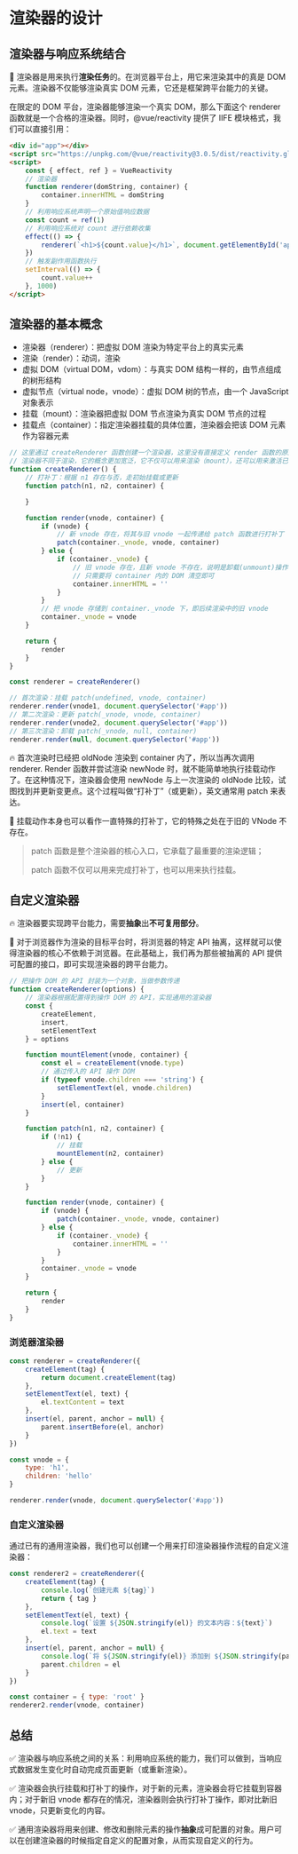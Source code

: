 # 渲染器的设计

## 渲染器与响应系统结合

📝 渲染器是用来执行**渲染任务**的。在浏览器平台上，用它来渲染其中的真是 DOM 元素。渲染器不仅能够渲染真实 DOM 元素，它还是框架跨平台能力的关键。

在限定的 DOM 平台，渲染器能够渲染一个真实 DOM，那么下面这个 renderer 函数就是一个合格的渲染器。同时，@vue/reactivity 提供了 IIFE 模块格式，我们可以直接引用：

```html
<div id="app"></div>
<script src="https://unpkg.com/@vue/reactivity@3.0.5/dist/reactivity.global.js"></script>
<script>
    const { effect, ref } = VueReactivity
    // 渲染器
    function renderer(domString, container) {
        container.innerHTML = domString
    }
    // 利用响应系统声明一个原始值响应数据
    const count = ref(1)
    // 利用响应系统对 count 进行依赖收集
    effect(() => {
        renderer(`<h1>${count.value}</h1>`, document.getElementById('app'))
    })
    // 触发副作用函数执行
    setInterval(() => {
        count.value++
    }, 1000)
</script>
```

## 渲染器的基本概念

- 渲染器（renderer）：把虚拟 DOM 渲染为特定平台上的真实元素
- 渲染（render）：动词，渲染
- 虚拟 DOM（virtual DOM，vdom）：与真实 DOM 结构一样的，由节点组成的树形结构
- 虚拟节点（virtual node，vnode）：虚拟 DOM 树的节点，由一个 JavaScript 对象表示
- 挂载（mount）：渲染器把虚拟 DOM 节点渲染为真实 DOM 节点的过程
- 挂载点（container）：指定渲染器挂载的具体位置，渲染器会把该 DOM 元素作为容器元素

```js
// 这里通过 createRenderer 函数创建一个渲染器，这里没有直接定义 render 函数的原因是：
// 渲染器不同于渲染，它的概念更加宽泛，它不仅可以用来渲染（mount），还可以用来激活已有元素(hydrate)等等
function createRenderer() {
    // 打补丁：根据 n1 存在与否，走初始挂载或更新
    function patch(n1, n2, container) {

    }

    function render(vnode, container) {
        if (vnode) {
            // 新 vnode 存在，将其与旧 vnode 一起传递给 patch 函数进行打补丁
            patch(container._vnode, vnode, container)
        } else {
            if (container._vnode) {
                // 旧 vnode 存在，且新 vnode 不存在，说明是卸载(unmount)操作
                // 只需要将 container 内的 DOM 清空即可
                container.innerHTML = ''
            }
        }
        // 把 vnode 存储到 container._vnode 下，即后续渲染中的旧 vnode
        container._vnode = vnode
    }

    return {
        render
    }
}

const renderer = createRenderer()

// 首次渲染：挂载 patch(undefined, vnode, container)
renderer.render(vnode1, document.querySelector('#app'))
// 第二次渲染：更新 patch(_vnode, vnode, container)
renderer.render(vnode2, document.querySelector('#app'))
// 第三次渲染：卸载 patch(_vnode, null, container)
renderer.render(null, document.querySelector('#app'))
```

🔥 首次渲染时已经把 oldNode 渲染到 container 内了，所以当再次调用 renderer. Render 函数并尝试渲染 newNode 时，就不能简单地执行挂载动作了。在这种情况下，渲染器会使用 newNode 与上一次渲染的 oldNode 比较，试图找到并更新变更点。这个过程叫做“打补丁”（或更新），英文通常用 patch 来表达。

📝 挂载动作本身也可以看作一直特殊的打补丁，它的特殊之处在于旧的 VNode 不存在。

> patch 函数是整个渲染器的核心入口，它承载了最重要的渲染逻辑；
>
> patch 函数不仅可以用来完成打补丁，也可以用来执行挂载。

## 自定义渲染器

🔥 渲染器要实现跨平台能力，需要**抽象**出**不可复用部分**。

📝 对于浏览器作为渲染的目标平台时，将浏览器的特定 API 抽离，这样就可以使得渲染器的核心不依赖于浏览器。在此基础上，我们再为那些被抽离的 API 提供可配置的接口，即可实现渲染器的跨平台能力。

```js
// 把操作 DOM 的 API 封装为一个对象，当做参数传递
function createRenderer(options) {
    // 渲染器根据配置得到操作 DOM 的 API，实现通用的渲染器
    const {
        createElement,
        insert,
        setElementText
    } = options

    function mountElement(vnode, container) {
        const el = createElement(vnode.type)
        // 通过传入的 API 操作 DOM
        if (typeof vnode.children === 'string') {
            setElementText(el, vnode.children)
        }
        insert(el, container)
    }

    function patch(n1, n2, container) {
        if (!n1) {
            // 挂载
            mountElement(n2, container)
        } else {
            // 更新
        }
    }

    function render(vnode, container) {
        if (vnode) {
            patch(container._vnode, vnode, container)
        } else {
            if (container._vnode) {
                container.innerHTML = ''
            }
        }
        container._vnode = vnode
    }

    return {
        render
    }
}
```

### 浏览器渲染器

```js
const renderer = createRenderer({
    createElement(tag) {
        return document.createElement(tag)
    },
    setElementText(el, text) {
        el.textContent = text
    },
    insert(el, parent, anchor = null) {
        parent.insertBefore(el, anchor)
    }
})

const vnode = {
    type: 'h1',
    children: 'hello'
}

renderer.render(vnode, document.querySelector('#app'))
```

### 自定义渲染器

通过已有的通用渲染器，我们也可以创建一个用来打印渲染器操作流程的自定义渲染器：

```js
const renderer2 = createRenderer({
    createElement(tag) {
        console.log(`创建元素 ${tag}`)
        return { tag }
    },
    setElementText(el, text) {
        console.log(`设置 ${JSON.stringify(el)} 的文本内容：${text}`)
        el.text = text
    },
    insert(el, parent, anchor = null) {
        console.log(`将 ${JSON.stringify(el)} 添加到 ${JSON.stringify(parent)} 下`)
        parent.children = el
    }
})

const container = { type: 'root' }
renderer2.render(vnode, container)
```

## 总结

✅ 渲染器与响应系统之间的关系：利用响应系统的能力，我们可以做到，当响应式数据发生变化时自动完成页面更新（或重新渲染）。

✅ 渲染器会执行挂载和打补丁的操作，对于新的元素，渲染器会将它挂载到容器内；对于新旧 vnode 都存在的情况，渲染器则会执行打补丁操作，即对比新旧 vnode，只更新变化的内容。

✅ 通用渲染器将用来创建、修改和删除元素的操作**抽象**成可配置的对象。用户可以在创建渲染器的时候指定自定义的配置对象，从而实现自定义的行为。